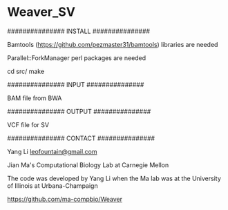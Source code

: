 Weaver_SV
===============

###############
INSTALL
###############

Bamtools (https://github.com/pezmaster31/bamtools) libraries are needed

Parallel::ForkManager perl packages are needed


cd src/
make


###############
INPUT
###############

BAM file from BWA


###############
OUTPUT
###############

VCF file for SV


###############
CONTACT
###############

Yang Li <leofountain@gmail.com>

Jian Ma's Computational Biology Lab at Carnegie Mellon

The code was developed by Yang Li when the Ma lab was at the University of Illinois at Urbana-Champaign

https://github.com/ma-compbio/Weaver



